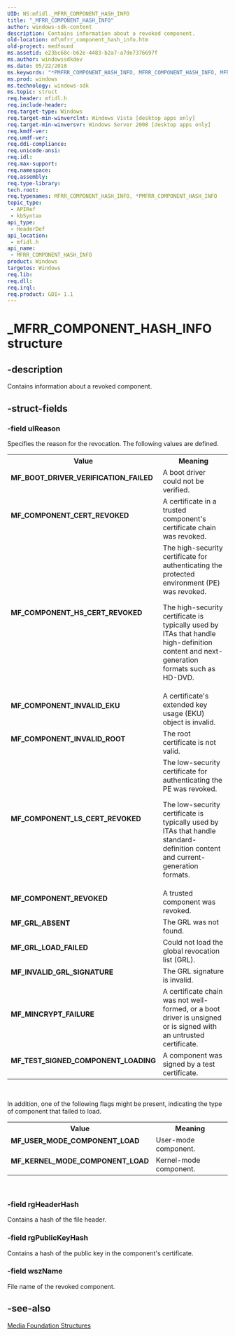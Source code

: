 ```yaml
---
UID: NS:mfidl._MFRR_COMPONENT_HASH_INFO
title: "_MFRR_COMPONENT_HASH_INFO"
author: windows-sdk-content
description: Contains information about a revoked component.
old-location: mf\mfrr_component_hash_info.htm
old-project: medfound
ms.assetid: e23bc68c-b62e-4483-b2a7-a7de7376697f
ms.author: windowssdkdev
ms.date: 05/22/2018
ms.keywords: "*PMFRR_COMPONENT_HASH_INFO, MFRR_COMPONENT_HASH_INFO, MFRR_COMPONENT_HASH_INFO structure [Media Foundation], MF_BOOT_DRIVER_VERIFICATION_FAILED, MF_COMPONENT_CERT_REVOKED, MF_COMPONENT_HS_CERT_REVOKED, MF_COMPONENT_INVALID_EKU, MF_COMPONENT_INVALID_ROOT, MF_COMPONENT_LS_CERT_REVOKED, MF_COMPONENT_REVOKED, MF_GRL_ABSENT, MF_GRL_LOAD_FAILED, MF_INVALID_GRL_SIGNATURE, MF_KERNEL_MODE_COMPONENT_LOAD, MF_MINCRYPT_FAILURE, MF_TEST_SIGNED_COMPONENT_LOADING, MF_USER_MODE_COMPONENT_LOAD, PMFRR_COMPONENT_HASH_INFO, PMFRR_COMPONENT_HASH_INFO structure pointer [Media Foundation], _MFRR_COMPONENT_HASH_INFO, e23bc68c-b62e-4483-b2a7-a7de7376697f, mf.mfrr_component_hash_info, mfidl/MFRR_COMPONENT_HASH_INFO, mfidl/PMFRR_COMPONENT_HASH_INFO"
ms.prod: windows
ms.technology: windows-sdk
ms.topic: struct
req.header: mfidl.h
req.include-header: 
req.target-type: Windows
req.target-min-winverclnt: Windows Vista [desktop apps only]
req.target-min-winversvr: Windows Server 2008 [desktop apps only]
req.kmdf-ver: 
req.umdf-ver: 
req.ddi-compliance: 
req.unicode-ansi: 
req.idl: 
req.max-support: 
req.namespace: 
req.assembly: 
req.type-library: 
tech.root: 
req.typenames: MFRR_COMPONENT_HASH_INFO, *PMFRR_COMPONENT_HASH_INFO
topic_type:
 - APIRef
 - kbSyntax
api_type:
 - HeaderDef
api_location:
 - mfidl.h
api_name:
 - MFRR_COMPONENT_HASH_INFO
product: Windows
targetos: Windows
req.lib: 
req.dll: 
req.irql: 
req.product: GDI+ 1.1
---
```


# _MFRR_COMPONENT_HASH_INFO structure


## -description



Contains information about a revoked component.




## -struct-fields




### -field ulReason

Specifies the reason for the revocation. The following values are defined.

<table>
<tr>
<th>Value</th>
<th>Meaning</th>
</tr>
<tr>
<td width="40%"><a id="MF_BOOT_DRIVER_VERIFICATION_FAILED"></a><a id="mf_boot_driver_verification_failed"></a><dl>
<dt><b>MF_BOOT_DRIVER_VERIFICATION_FAILED</b></dt>
</dl>
</td>
<td width="60%">
A boot driver could not be verified.

</td>
</tr>
<tr>
<td width="40%"><a id="MF_COMPONENT_CERT_REVOKED"></a><a id="mf_component_cert_revoked"></a><dl>
<dt><b>MF_COMPONENT_CERT_REVOKED</b></dt>
</dl>
</td>
<td width="60%">
A certificate in a trusted component's certificate chain was revoked.

</td>
</tr>
<tr>
<td width="40%"><a id="MF_COMPONENT_HS_CERT_REVOKED"></a><a id="mf_component_hs_cert_revoked"></a><dl>
<dt><b>MF_COMPONENT_HS_CERT_REVOKED</b></dt>
</dl>
</td>
<td width="60%">
The high-security certificate for authenticating the protected environment (PE) was revoked.

The high-security certificate is typically used by ITAs that handle high-definition content and next-generation formats such as HD-DVD.

</td>
</tr>
<tr>
<td width="40%"><a id="MF_COMPONENT_INVALID_EKU"></a><a id="mf_component_invalid_eku"></a><dl>
<dt><b>MF_COMPONENT_INVALID_EKU</b></dt>
</dl>
</td>
<td width="60%">
A certificate's extended key usage (EKU) object is invalid.

</td>
</tr>
<tr>
<td width="40%"><a id="MF_COMPONENT_INVALID_ROOT"></a><a id="mf_component_invalid_root"></a><dl>
<dt><b>MF_COMPONENT_INVALID_ROOT</b></dt>
</dl>
</td>
<td width="60%">
The root certificate is not valid.

</td>
</tr>
<tr>
<td width="40%"><a id="MF_COMPONENT_LS_CERT_REVOKED"></a><a id="mf_component_ls_cert_revoked"></a><dl>
<dt><b>MF_COMPONENT_LS_CERT_REVOKED</b></dt>
</dl>
</td>
<td width="60%">
The low-security certificate for authenticating the PE was revoked.

The low-security certificate is typically used by ITAs that handle standard-definition content and current-generation formats.

</td>
</tr>
<tr>
<td width="40%"><a id="MF_COMPONENT_REVOKED"></a><a id="mf_component_revoked"></a><dl>
<dt><b>MF_COMPONENT_REVOKED</b></dt>
</dl>
</td>
<td width="60%">
A trusted component was revoked.

</td>
</tr>
<tr>
<td width="40%"><a id="MF_GRL_ABSENT"></a><a id="mf_grl_absent"></a><dl>
<dt><b>MF_GRL_ABSENT</b></dt>
</dl>
</td>
<td width="60%">
The GRL was not found.

</td>
</tr>
<tr>
<td width="40%"><a id="MF_GRL_LOAD_FAILED"></a><a id="mf_grl_load_failed"></a><dl>
<dt><b>MF_GRL_LOAD_FAILED</b></dt>
</dl>
</td>
<td width="60%">
Could not load the global revocation list (GRL).

</td>
</tr>
<tr>
<td width="40%"><a id="MF_INVALID_GRL_SIGNATURE"></a><a id="mf_invalid_grl_signature"></a><dl>
<dt><b>MF_INVALID_GRL_SIGNATURE</b></dt>
</dl>
</td>
<td width="60%">
The GRL signature is invalid.

</td>
</tr>
<tr>
<td width="40%"><a id="MF_MINCRYPT_FAILURE"></a><a id="mf_mincrypt_failure"></a><dl>
<dt><b>MF_MINCRYPT_FAILURE</b></dt>
</dl>
</td>
<td width="60%">
A certificate chain was not well-formed, or a boot driver is unsigned or is signed with an untrusted certificate.

</td>
</tr>
<tr>
<td width="40%"><a id="MF_TEST_SIGNED_COMPONENT_LOADING"></a><a id="mf_test_signed_component_loading"></a><dl>
<dt><b>MF_TEST_SIGNED_COMPONENT_LOADING</b></dt>
</dl>
</td>
<td width="60%">
A component was signed by a test certificate.

</td>
</tr>
</table>
 

In addition, one of the following flags might be present, indicating the type of component that failed to load.

<table>
<tr>
<th>Value</th>
<th>Meaning</th>
</tr>
<tr>
<td width="40%"><a id="MF_USER_MODE_COMPONENT_LOAD"></a><a id="mf_user_mode_component_load"></a><dl>
<dt><b>MF_USER_MODE_COMPONENT_LOAD</b></dt>
</dl>
</td>
<td width="60%">
User-mode component.

</td>
</tr>
<tr>
<td width="40%"><a id="MF_KERNEL_MODE_COMPONENT_LOAD"></a><a id="mf_kernel_mode_component_load"></a><dl>
<dt><b>MF_KERNEL_MODE_COMPONENT_LOAD</b></dt>
</dl>
</td>
<td width="60%">
Kernel-mode component.

</td>
</tr>
</table>
 


### -field rgHeaderHash

Contains a hash of the file header.


### -field rgPublicKeyHash

Contains a hash of the public key in the component's certificate.


### -field wszName

File name of the revoked component.


## -see-also




<a href="https://msdn.microsoft.com/39fdd724-13ca-48ab-8a55-93529d1da3b4">Media Foundation Structures</a>
 

 

